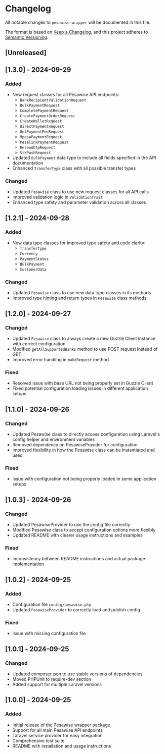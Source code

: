 # Changelog

All notable changes to `pesawise-wrapper` will be documented in this file.

The format is based on [Keep a Changelog](https://keepachangelog.com/en/1.0.0/),
and this project adheres to [Semantic Versioning](https://semver.org/spec/v2.0.0.html).

## [Unreleased]

## [1.3.0] - 2024-09-29

### Added
- New request classes for all Pesawise API endpoints:
  - `BankRecipientValidationRequest`
  - `BulkPaymentRequest`
  - `CompletePaymentRequest`
  - `CreatePaymentOrderRequest`
  - `CreateWalletRequest`
  - `DirectPaymentRequest`
  - `GetPaymentFeeRequest`
  - `MpesaPaymentRequest`
  - `PesalinkPaymentRequest`
  - `ResendOtpRequest`
  - `StkPushRequest`
- Updated `BulkPayment` data type to include all fields specified in the API documentation
- Enhanced `TransferType` class with all possible transfer types

### Changed
- Updated `Pesawise` class to use new request classes for all API calls
- Improved validation logic in `ValidationTrait`
- Enhanced type safety and parameter validation across all classes

## [1.2.1] - 2024-09-28

### Added
- New data type classes for improved type safety and code clarity:
  - `TransferType`
  - `Currency`
  - `PaymentStatus`
  - `BulkPayment`
  - `CustomerData`

### Changed
- Updated `Pesawise` class to use new data type classes in its methods
- Improved type hinting and return types in `Pesawise` class methods

## [1.2.0] - 2024-09-27

### Changed
- Updated `Pesawise` class to always create a new Guzzle Client instance with correct configuration
- Modified `getAllSupportedBanks` method to use POST request instead of GET
- Improved error handling in `makeRequest` method

### Fixed
- Resolved issue with base URL not being properly set in Guzzle Client
- Fixed potential configuration loading issues in different application setups

## [1.1.0] - 2024-09-26

### Changed
- Updated Pesawise class to directly access configuration using Laravel's config helper and environment variables
- Removed dependency on PesawiseProvider for configuration
- Improved flexibility in how the Pesawise class can be instantiated and used

### Fixed
- Issue with configuration not being properly loaded in some application setups

## [1.0.3] - 2024-09-26

### Changed
- Updated PesawiseProvider to use the config file correctly
- Modified Pesawise class to accept configuration options more flexibly
- Updated README with clearer usage instructions and examples

### Fixed
- Inconsistency between README instructions and actual package implementation

## [1.0.2] - 2024-09-25

### Added
- Configuration file `config/pesawise.php`
- Updated `PesawiseProvider` to correctly load and publish config

### Fixed
- Issue with missing configuration file

## [1.0.1] - 2024-09-25

### Changed
- Updated composer.json to use stable versions of dependencies
- Moved PHPUnit to require-dev section
- Added support for multiple Laravel versions

## [1.0.0] - 2024-09-25

### Added
- Initial release of the Pesawise wrapper package
- Support for all main Pesawise API endpoints
- Laravel service provider for easy integration
- Comprehensive test suite
- README with installation and usage instructions